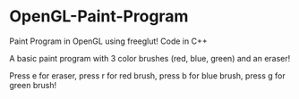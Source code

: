 # OpenGL-Paint-Program
Paint Program in OpenGL using freeglut! Code in C++

A basic paint program with 3 color brushes (red, blue, green) and an eraser!

Press e for eraser, press r for red brush, press b for blue brush, press g for green brush!
